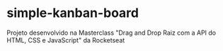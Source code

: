 # simple-kanban-board
Projeto desenvolvido na Masterclass "Drag and Drop Raiz com a API do HTML, CSS e JavaScript" da Rocketseat 

